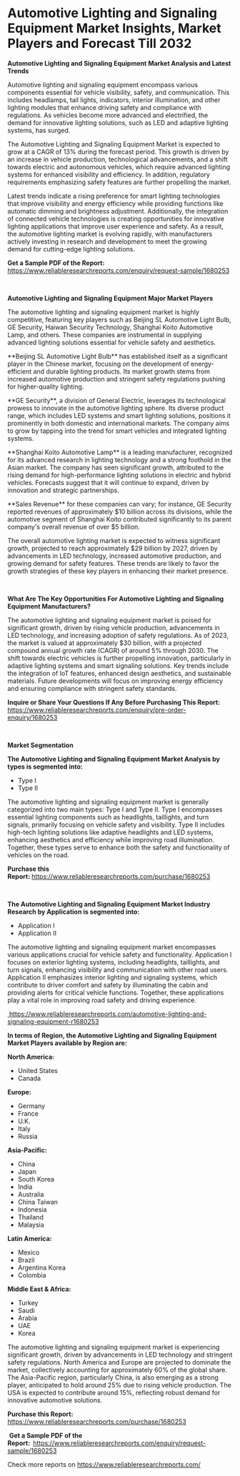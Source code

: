 <p><h1>Automotive Lighting and Signaling Equipment Market Insights, Market Players and Forecast Till 2032</h1></p><p><strong>Automotive Lighting and Signaling Equipment Market Analysis and Latest Trends</strong></p>
<p><p>Automotive lighting and signaling equipment encompass various components essential for vehicle visibility, safety, and communication. This includes headlamps, tail lights, indicators, interior illumination, and other lighting modules that enhance driving safety and compliance with regulations. As vehicles become more advanced and electrified, the demand for innovative lighting solutions, such as LED and adaptive lighting systems, has surged.</p><p>The Automotive Lighting and Signaling Equipment Market is expected to grow at a CAGR of 13% during the forecast period. This growth is driven by an increase in vehicle production, technological advancements, and a shift towards electric and autonomous vehicles, which require advanced lighting systems for enhanced visibility and efficiency. In addition, regulatory requirements emphasizing safety features are further propelling the market.</p><p>Latest trends indicate a rising preference for smart lighting technologies that improve visibility and energy efficiency while providing functions like automatic dimming and brightness adjustment. Additionally, the integration of connected vehicle technologies is creating opportunities for innovative lighting applications that improve user experience and safety. As a result, the automotive lighting market is evolving rapidly, with manufacturers actively investing in research and development to meet the growing demand for cutting-edge lighting solutions.</p></p>
<p><strong>Get a Sample PDF of the Report:&nbsp;</strong> <a href="https://www.reliableresearchreports.com/enquiry/request-sample/1680253?utm_campaign=3216&utm_medium=2&utm_source=Github&utm_content=ia&utm_term=25032025&utm_id=automotive-lighting-and-signaling-equipment">https://www.reliableresearchreports.com/enquiry/request-sample/1680253</a></p>
<p>&nbsp;</p>
<p><strong>Automotive Lighting and Signaling Equipment Major Market Players</strong></p>
<p><p>The automotive lighting and signaling equipment market is highly competitive, featuring key players such as Beijing SL Automotive Light Bulb, GE Security, Haiwan Security Technology, Shanghai Koito Automotive Lamp, and others. These companies are instrumental in supplying advanced lighting solutions essential for vehicle safety and aesthetics.</p><p>**Beijing SL Automotive Light Bulb** has established itself as a significant player in the Chinese market, focusing on the development of energy-efficient and durable lighting products. Its market growth stems from increased automotive production and stringent safety regulations pushing for higher-quality lighting.</p><p>**GE Security**, a division of General Electric, leverages its technological prowess to innovate in the automotive lighting sphere. Its diverse product range, which includes LED systems and smart lighting solutions, positions it prominently in both domestic and international markets. The company aims to grow by tapping into the trend for smart vehicles and integrated lighting systems.</p><p>**Shanghai Koito Automotive Lamp** is a leading manufacturer, recognized for its advanced research in lighting technology and a strong foothold in the Asian market. The company has seen significant growth, attributed to the rising demand for high-performance lighting solutions in electric and hybrid vehicles. Forecasts suggest that it will continue to expand, driven by innovation and strategic partnerships.</p><p>**Sales Revenue** for these companies can vary; for instance, GE Security reported revenues of approximately $10 billion across its divisions, while the automotive segment of Shanghai Koito contributed significantly to its parent company's overall revenue of over $5 billion.</p><p>The overall automotive lighting market is expected to witness significant growth, projected to reach approximately $29 billion by 2027, driven by advancements in LED technology, increased automotive production, and growing demand for safety features. These trends are likely to favor the growth strategies of these key players in enhancing their market presence.</p></p>
<p>&nbsp;</p>
<p><strong>What Are The Key Opportunities For Automotive Lighting and Signaling Equipment Manufacturers?</strong></p>
<p><p>The automotive lighting and signaling equipment market is poised for significant growth, driven by rising vehicle production, advancements in LED technology, and increasing adoption of safety regulations. As of 2023, the market is valued at approximately $30 billion, with a projected compound annual growth rate (CAGR) of around 5% through 2030. The shift towards electric vehicles is further propelling innovation, particularly in adaptive lighting systems and smart signaling solutions. Key trends include the integration of IoT features, enhanced design aesthetics, and sustainable materials. Future developments will focus on improving energy efficiency and ensuring compliance with stringent safety standards.</p></p>
<p><strong>Inquire or Share Your Questions If Any Before Purchasing This Report:</strong> <a href="https://www.reliableresearchreports.com/enquiry/pre-order-enquiry/1680253?utm_campaign=3216&utm_medium=2&utm_source=Github&utm_content=ia&utm_term=25032025&utm_id=automotive-lighting-and-signaling-equipment">https://www.reliableresearchreports.com/enquiry/pre-order-enquiry/1680253</a></p>
<p>&nbsp;</p>
<p><strong>Market Segmentation</strong></p>
<p><strong>The Automotive Lighting and Signaling Equipment Market Analysis by types is segmented into:</strong></p>
<p><ul><li>Type I</li><li>Type II</li></ul></p>
<p><p>The automotive lighting and signaling equipment market is generally categorized into two main types: Type I and Type II. Type I encompasses essential lighting components such as headlights, taillights, and turn signals, primarily focusing on vehicle safety and visibility. Type II includes high-tech lighting solutions like adaptive headlights and LED systems, enhancing aesthetics and efficiency while improving road illumination. Together, these types serve to enhance both the safety and functionality of vehicles on the road.</p></p>
<p><strong>Purchase this Report:&nbsp;</strong><a href="https://www.reliableresearchreports.com/purchase/1680253?utm_campaign=3216&utm_medium=2&utm_source=Github&utm_content=ia&utm_term=25032025&utm_id=automotive-lighting-and-signaling-equipment">https://www.reliableresearchreports.com/purchase/1680253</a></p>
<p>&nbsp;</p>
<p><strong>The Automotive Lighting and Signaling Equipment Market Industry Research by Application is segmented into:</strong></p>
<p><ul><li>Application I</li><li>Application II</li></ul></p>
<p><p>The automotive lighting and signaling equipment market encompasses various applications crucial for vehicle safety and functionality. Application I focuses on exterior lighting systems, including headlights, taillights, and turn signals, enhancing visibility and communication with other road users. Application II emphasizes interior lighting and signaling systems, which contribute to driver comfort and safety by illuminating the cabin and providing alerts for critical vehicle functions. Together, these applications play a vital role in improving road safety and driving experience.</p></p>
<p><a href="https://www.reliableresearchreports.com/automotive-lighting-and-signaling-equipment-r1680253?utm_campaign=3216&utm_medium=2&utm_source=Github&utm_content=ia&utm_term=25032025&utm_id=automotive-lighting-and-signaling-equipment">&nbsp;https://www.reliableresearchreports.com/automotive-lighting-and-signaling-equipment-r1680253</a></p>
<p><strong>In terms of Region, the Automotive Lighting and Signaling Equipment Market Players available by Region are:</strong></p>
<p>
    <p> <strong> North America: </strong>
        <ul>
            <li>United States</li>
            <li>Canada</li>
        </ul>
        </p> 
    <p> <strong> Europe: </strong>
        <ul>
            <li>Germany</li>
            <li>France</li>
            <li>U.K.</li>
            <li>Italy</li>
            <li>Russia</li>
        </ul>
        </p> 
    <p> <strong> Asia-Pacific: </strong>
        <ul>
            <li>China</li>
            <li>Japan</li>
            <li>South Korea</li>
            <li>India</li>
            <li>Australia</li>
            <li>China Taiwan</li>
            <li>Indonesia</li>
            <li>Thailand</li>
            <li>Malaysia</li>
        </ul>
        </p> 
    <p> <strong> Latin America: </strong>
        <ul>
            <li>Mexico</li>
            <li>Brazil</li>
            <li>Argentina Korea</li>
            <li>Colombia</li>
        </ul>
        </p> 
    <p> <strong> Middle East & Africa: </strong>
        <ul>
            <li>Turkey</li>
            <li>Saudi</li>
            <li>Arabia</li>
            <li>UAE</li>
            <li>Korea</li>
        </ul>
    </p>
    </p>
<p><p>The automotive lighting and signaling equipment market is experiencing significant growth, driven by advancements in LED technology and stringent safety regulations. North America and Europe are projected to dominate the market, collectively accounting for approximately 60% of the global share. The Asia-Pacific region, particularly China, is also emerging as a strong player, anticipated to hold around 25% due to rising vehicle production. The USA is expected to contribute around 15%, reflecting robust demand for innovative automotive solutions.</p></p>
<p><strong>Purchase this Report: </strong><a href="https://www.reliableresearchreports.com/purchase/1680253?utm_campaign=3216&utm_medium=2&utm_source=Github&utm_content=ia&utm_term=25032025&utm_id=automotive-lighting-and-signaling-equipment">https://www.reliableresearchreports.com/purchase/1680253</a></p>
<p>&nbsp;<strong>Get a Sample PDF of the Report:&nbsp;&nbsp;</strong><a href="https://www.reliableresearchreports.com/enquiry/request-sample/1680253?utm_campaign=3216&utm_medium=2&utm_source=Github&utm_content=ia&utm_term=25032025&utm_id=automotive-lighting-and-signaling-equipment">https://www.reliableresearchreports.com/enquiry/request-sample/1680253</a></p>
<p><strong></strong></p>
<p>Check more reports on <a href="https://www.reliableresearchreports.com/?utm_campaign=3216&utm_medium=2&utm_source=Github&utm_content=ia&utm_term=25032025&utm_id=automotive-lighting-and-signaling-equipment">https://www.reliableresearchreports.com/</a></p>